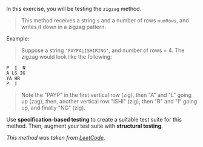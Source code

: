In this exercise, you will be testing the `zigzag` method.

> This method receives a string `s` and a number of rows `numRows`, and writes it down in a zigzag pattern.

Example:

> Suppose a string `"PAYPALISHIRING"`, and number of rows = 4. The zigzag would look like the following:

>
```
P  I  N
A LS IG
YA HR
P  I
```

> Note the "PAYP" in the first vertical row (zig), then "A" and "L" going up (zag), then, another vertical row "ISHI" (zig), then "R" and "I" going up, and finally "NG" (zig).

Use **specification-based testing** to create a suitable test suite for this method. Then, augment your test suite with **structural testing**.

*This method was taken from [LeetCode](https://leetcode.com/problems/zigzag-conversion/).*

